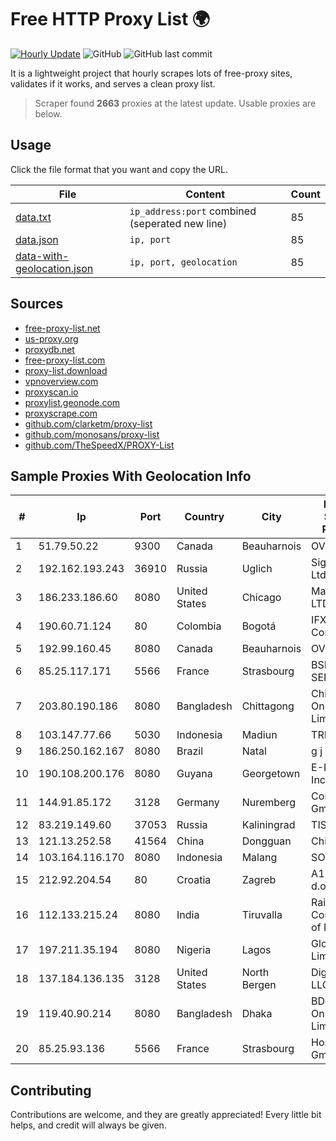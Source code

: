 
# Free HTTP Proxy List 🌍

[![Hourly Update](https://github.com/mertguvencli/http-proxy-list/actions/workflows/main.yml/badge.svg?branch=main)](https://github.com/mertguvencli/http-proxy-list/actions/workflows/main.yml)
![GitHub](https://img.shields.io/github/license/mertguvencli/http-proxy-list)
![GitHub last commit](https://img.shields.io/github/last-commit/mertguvencli/http-proxy-list)

It is a lightweight project that hourly scrapes lots of free-proxy sites, validates if it works, and serves a clean proxy list.


> Scraper found **2663** proxies at the latest update. Usable proxies are below.

## Usage

Click the file format that you want and copy the URL.


|File|Content|Count|
|----|-------|-----|
|[data.txt](https://raw.githubusercontent.com/mertguvencli/http-proxy-list/main/proxy-list/data.txt)|`ip_address:port` combined (seperated new line)|85|
|[data.json](https://raw.githubusercontent.com/mertguvencli/http-proxy-list/main/proxy-list/data.json)|`ip, port`|85|
|[data-with-geolocation.json](https://raw.githubusercontent.com/mertguvencli/http-proxy-list/main/proxy-list/data-with-geolocation.json)|`ip, port, geolocation`|85|

## Sources

* [free-proxy-list.net](https://free-proxy-list.net)
* [us-proxy.org](https://www.us-proxy.org)
* [proxydb.net](http://proxydb.net)
* [free-proxy-list.com](https://free-proxy-list.com/?page=&port=&type%5B%5D=http&type%5B%5D=https&up_time=0&search=Search)
* [proxy-list.download](https://www.proxy-list.download/HTTP)
* [vpnoverview.com](https://vpnoverview.com/privacy/anonymous-browsing/free-proxy-servers)
* [proxyscan.io](https://www.proxyscan.io)
* [proxylist.geonode.com](https://proxylist.geonode.com/api/proxy-list?limit=300&page=1&sort_by=lastChecked&sort_type=desc&protocols=http,https)
* [proxyscrape.com](https://api.proxyscrape.com/v2/?request=displayproxies&protocol=http&timeout=10000&country=all&ssl=all&anonymity=all)
* [github.com/clarketm/proxy-list](https://raw.githubusercontent.com/clarketm/proxy-list/master/proxy-list-raw.txt)
* [github.com/monosans/proxy-list](https://raw.githubusercontent.com/monosans/proxy-list/main/proxies/http.txt)
* [github.com/TheSpeedX/PROXY-List](https://raw.githubusercontent.com/TheSpeedX/PROXY-List/master/http.txt)


## Sample Proxies With Geolocation Info

|#|Ip|Port|Country|City|Internet Service Provider|
|-|--|----|-------|----|-------------------------|
|1|51.79.50.22|9300|Canada|Beauharnois|OVH SAS|
|2|192.162.193.243|36910|Russia|Uglich|Sigma-Net Ltd|
|3|186.233.186.60|8080|United States|Chicago|Maxihost LTDA|
|4|190.60.71.124|80|Colombia|Bogotá|IFX Corporation|
|5|192.99.160.45|8080|Canada|Beauharnois|OVH SAS|
|6|85.25.117.171|5566|France|Strasbourg|BSB-SERVICE|
|7|203.80.190.186|8080|Bangladesh|Chittagong|Chittagong Online Limited|
|8|103.147.77.66|5030|Indonesia|Madiun|TRIDATA|
|9|186.250.162.167|8080|Brazil|Natal|g j pereira|
|10|190.108.200.176|8080|Guyana|Georgetown|E-Networks Inc.|
|11|144.91.85.172|3128|Germany|Nuremberg|Contabo GmbH|
|12|83.219.149.60|37053|Russia|Kaliningrad|TIS-DIALOG|
|13|121.13.252.58|41564|China|Dongguan|Chinanet|
|14|103.164.116.170|8080|Indonesia|Malang|SOLUSINET|
|15|212.92.204.54|80|Croatia|Zagreb|A1 Hrvatska d.o.o|
|16|112.133.215.24|8080|India|Tiruvalla|RailTel Corporation of India Ltd.|
|17|197.211.35.194|8080|Nigeria|Lagos|Globacom Limited|
|18|137.184.136.135|3128|United States|North Bergen|DigitalOcean, LLC|
|19|119.40.90.214|8080|Bangladesh|Dhaka|BDCOM Online Limited|
|20|85.25.93.136|5566|France|Strasbourg|Host Europe GmbH|



## Contributing

Contributions are welcome, and they are greatly appreciated! Every
little bit helps, and credit will always be given.

